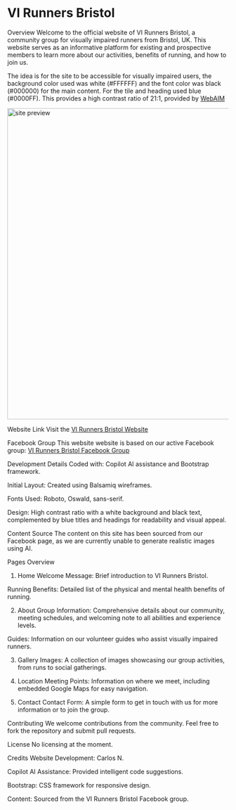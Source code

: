 # VI Runners Bristol

Overview
Welcome to the official website of VI Runners Bristol, a community group for visually impaired runners from Bristol, UK. 
This website serves as an informative platform for existing and prospective members to learn more about our activities, benefits of running, and how to join us.

The idea is for the site to be accessible for visually impaired users, the background color used was white (#FFFFFF) and the font color was black (#000000) for the main content.
For the tile and heading used blue (#0000FF). This provides a high contrast ratio of 21:1, provided by [WebAIM](https://webaim.org/resources/contrastchecker/?fcolor=0000FF&bcolor=FFFFFF)

  <img width="708" alt="site preview" src="https://github.com/user-attachments/assets/73c1b2a9-7f10-4d5a-a15a-6f16eed558b8">


Website Link
Visit the [VI Runners Bristol Website](https://carlos-n21.github.io/p1-vi-runners/)

Facebook Group
This website website is based on our active Facebook group: [VI Runners Bristol Facebook Group](https://www.facebook.com/groups/1890506954520150/)

Development Details
Coded with: Copilot AI assistance and Bootstrap framework.

Initial Layout: Created using Balsamiq wireframes.


Fonts Used: Roboto, Oswald, sans-serif.

Design: High contrast ratio with a white background and black text, complemented by blue titles and headings for readability and visual appeal.

Content Source
The content on this site has been sourced from our Facebook page, as we are currently unable to generate realistic images using AI.

Pages Overview
1. Home
Welcome Message: Brief introduction to VI Runners Bristol.

Running Benefits: Detailed list of the physical and mental health benefits of running.

2. About
Group Information: Comprehensive details about our community, meeting schedules, and welcoming note to all abilities and experience levels.

Guides: Information on our volunteer guides who assist visually impaired runners.

3. Gallery
Images: A collection of images showcasing our group activities, from runs to social gatherings.

4. Location
Meeting Points: Information on where we meet, including embedded Google Maps for easy navigation.

5. Contact
Contact Form: A simple form to get in touch with us for more information or to join the group.

Contributing
We welcome contributions from the community. Feel free to fork the repository and submit pull requests.

License
No licensing at the moment.

Credits
Website Development: Carlos N.

Copilot AI Assistance: Provided intelligent code suggestions.

Bootstrap: CSS framework for responsive design.

Content: Sourced from the VI Runners Bristol Facebook group.
